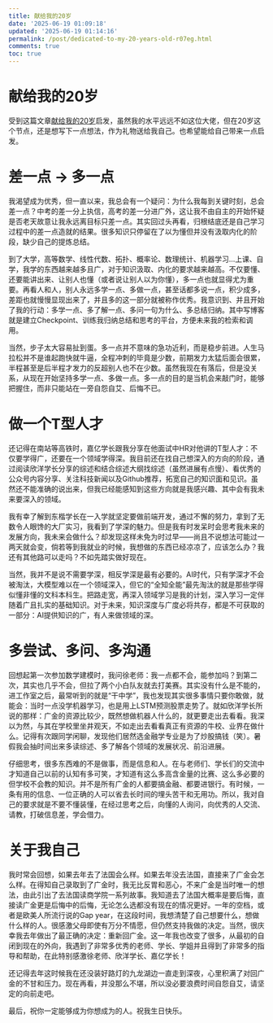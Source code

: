 ```yaml
---
title: 献给我的20岁
date: '2025-06-19 01:09:18'
updated: '2025-06-19 01:14:16'
permalink: /post/dedicated-to-my-20-years-old-r07eg.html
comments: true
toc: true
---
```




# 献给我的20岁

受到这篇文章[献给我的20岁](https://zhuanlan.zhihu.com/p/1894717955964646782?share_code=q5KGqQxFTbhz&utm_psn=1918796673888555818)启发，虽然我的水平远远不如这位大佬，但在20岁这个节点，还是想写下一点想法，作为礼物送给我自己。也希望能给自己带来一点启发。

# 差一点 -> 多一点

我渴望成为优秀，但一直以来，我总会有一个疑问：为什么我每到关键时刻，总会差一点？中考的差一分上执信，高考的差一分进广外，这让我不由自主的开始怀疑是否老天故意让我永远离目标只差一点。其实回过头再看，归根结底还是自己学习过程中的差一点造就的结果。很多知识只停留在了以为懂但并没有汲取内化的阶段，缺少自己的提炼总结。

到了大学，高等数学、线性代数、拓扑、概率论、数理统计、机器学习...上课、自学，我学的东西越来越多且广，对于知识汲取、内化的要求越来越高。不仅要懂、还要能讲出来、让别人也懂（或者说让别人以为你懂），多一点也就显得尤为重要。再看人和人，别人永远多学一点、多做一点，甚至话都多说一点，积少成多，差距也就慢慢显现出来了，并且多的这一部分就被称作优秀。我意识到、并且开始了我的行动：多学一点、多了解一点、多问一句为什么、多总结归纳。其中写博客就是建立Checkpoint、训练我归纳总结和思考的平台，方便未来我的检索和调用。

当然，步子太大容易扯到蛋。多一点并不意味的急功近利，而是稳步前进。人生马拉松并不是谁起跑快就牛逼，全程冲刺的毕竟是少数，前期发力太猛后面会很累，半程甚至是后半程才发力的反超别人也不在少数。虽然我现在有落后，但是没关系，从现在开始坚持多学一点、多做一点。多一点的目的是当机会来敲门时，能够把握住，而非只能站在一旁自怨自艾、后悔不已。

# 做一个T型人才

还记得在南站等高铁时，嘉亿学长跟我分享在他面试中HR对他讲的T型人才：不仅要学得广，还要在一个领域学得深。我目前还在找自己想深入的方向的阶段，通过阅读欣洋学长分享的综述和结合综述大纲找综述（虽然进展有点慢）、看优秀的公众号内容分享、关注科技新闻以及Github推荐，拓宽自己的知识面和见识。虽然还不能准确的说出来，但我已经能感知到这些方向就是我感兴趣、其中会有我未来要深入的领域。

我有幸了解到东楷学长在一入学就坚定要做前端开发，通过不懈的努力，拿到了无数令人眼馋的大厂实习，我看到了学深的魅力。但是我有时发呆时会思考我未来的发展方向，我未来会做什么？却发现这样未免为时过早——尚且不说想法可能过一两天就会变，倘若等到我就业的时候，我想做的东西已经凉凉了，应该怎么办？我还有其他路可以走吗？不如先踏实做好现在。

当然，我并不是说不需要学深，相反学深是最有必要的。AI时代，只有学深才不会被淘汰，大模型难以在一个领域深入，但它的“全知全能”最先淘汰的就是那些学得似懂非懂的文科本科生。把路走宽，再深入领域学习是我的计划，深入学习一定伴随着广且扎实的基础知识。对于未来，知识深度与广度必将共存，都是不可获取的一部分：AI提供知识的广，有人来做领域的深。

# 多尝试、多问、多沟通

回想起第一次参加数学建模时，我问徐老师：我一点都不会，能参加吗？到第二次，其实也几乎不会，但拉了两个小白队友就去打美赛。其实没有什么是不能的，进工作室之后，最常听到的就是“干中学”，我也发现其实很多事情只要你敢做，就能会：当时一点没学机器学习，也是用上LSTM预测股票走势了。就如欣洋学长所说的那样：广金的资源比较少，既然想做机器人什么的，就更要走出去看看。我深以为然，与其在学校里坐井观天，不如走出去看看真正有资源的牛校、业界在做什么。记得有次跟同学闲聊，发现他们居然选金融学专业是为了炒股搞钱（笑）。暑假我会抽时间出来多读综述、多了解各个领域的发展状况、前沿进展。

仔细思考，很多东西难的不是做事，而是信息和人。在与老师们、学长们的交流中才知道自己以前的认知有多可笑，才知道有这么多高含金量的比赛、这么多必要的但学校不会教的知识。并不是所有广金的人都要搞金融、都要进银行。有时候，一条有用的信息、一位正确的人可以省去长时间的埋头苦干和无用功。所以，我对自己的要求就是不要不懂装懂，在经过思考之后，向懂的人询问，向优秀的人交流、请教，打破信息差，学会借力。

# 关于我自己

我时常会回想，如果去年去了法国会么样。如果去年没去法国，直接来了广金会怎么样。在得知自己录取到了广金时，我无比反胃和恶心，不来广金是当时唯一的想法，由此引出了去法国读商学院一系列故事。我知道去了法国大概率是要后悔，直接读广金更是后悔中的后悔，无论怎么选都没有现在的情况更好。一年的空档，或者是欧美人所流行说的Gap year，在这段时间，我想清楚了自己想要什么，想做什么样的人。很感激父母即使有万分不情愿，但仍然支持我做的决定。当然，很庆幸我去年做出了最正确的决定：重新回广金。这一年我也改变了很多，从最初的自闭到现在的外向，我遇到了非常多优秀的老师、学长、学姐并且得到了非常多的指导和帮助，在此特别感激徐老师、欣洋学长、嘉亿学长！

还记得去年这时候我在还没装好路灯的九龙湖边一直走到深夜，心里积满了对回广金的不甘和压力。现在再看，并没那么不堪，所以没必要浪费时间自怨自艾，请坚定的向前走吧。

最后，祝你一定能够成为你想成为的人。祝我生日快乐。
